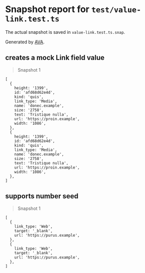 # Snapshot report for `test/value-link.test.ts`

The actual snapshot is saved in `value-link.test.ts.snap`.

Generated by [AVA](https://avajs.dev).

## creates a mock Link field value

> Snapshot 1

    [
      {
        height: '1399',
        id: 'afd68d62e4d',
        kind: 'quis',
        link_type: 'Media',
        name: 'donec.example',
        size: '2758',
        text: 'Tristique nulla',
        url: 'https://proin.example',
        width: '1086',
      },
      {
        height: '1399',
        id: 'afd68d62e4d',
        kind: 'quis',
        link_type: 'Media',
        name: 'donec.example',
        size: '2758',
        text: 'Tristique nulla',
        url: 'https://proin.example',
        width: '1086',
      },
    ]

## supports number seed

> Snapshot 1

    [
      {
        link_type: 'Web',
        target: '_blank',
        url: 'https://purus.example',
      },
      {
        link_type: 'Web',
        target: '_blank',
        url: 'https://purus.example',
      },
    ]
